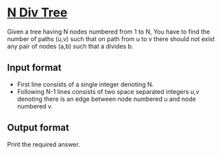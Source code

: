 # [N Div Tree][link]

Given a tree having N nodes numbered from 1 to N, You have to find the number of paths (u,v) such that on path from u to v there should not exist any pair of nodes (a,b) such that a divides b.

## Input format

- First line consists of a single integer denoting N.
- Following N-1 lines consists of two space separated integers u,v denoting there is an edge between node numbered u and node numbered v.

## Output format

Print the required answer.

[link]: https://www.hackerearth.com/practice/algorithms/graphs/graph-representation/practice-problems/algorithm/n-div-tree-1/
